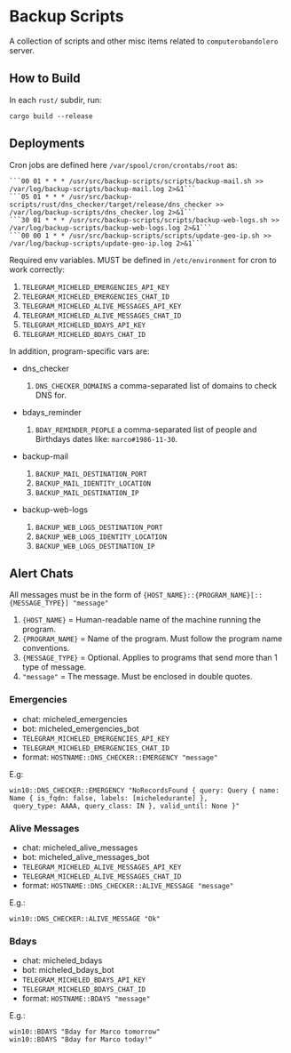 # Backup Scripts
A collection of scripts and other misc items related to `computerobandolero` server.

## How to Build
In each `rust/` subdir, run:
```shell
cargo build --release
```

## Deployments
Cron jobs are defined here `/var/spool/cron/crontabs/root` as:

    ```00 01 * * * /usr/src/backup-scripts/scripts/backup-mail.sh >> /var/log/backup-scripts/backup-mail.log 2>&1```
    ```05 01 * * * /usr/src/backup-scripts/rust/dns_checker/target/release/dns_checker >> /var/log/backup-scripts/dns_checker.log 2>&1```
    ```30 01 * * * /usr/src/backup-scripts/scripts/backup-web-logs.sh >> /var/log/backup-scripts/backup-web-logs.log 2>&1```
    ```00 00 1 * * /usr/src/backup-scripts/scripts/update-geo-ip.sh >> /var/log/backup-scripts/update-geo-ip.log 2>&1```

Required env variables. MUST be defined in `/etc/environment` for cron to work correctly:
1. `TELEGRAM_MICHELED_EMERGENCIES_API_KEY`
1. `TELEGRAM_MICHELED_EMERGENCIES_CHAT_ID`
1. `TELEGRAM_MICHELED_ALIVE_MESSAGES_API_KEY`
1. `TELEGRAM_MICHELED_ALIVE_MESSAGES_CHAT_ID`
1. `TELEGRAM_MICHELED_BDAYS_API_KEY`
1. `TELEGRAM_MICHELED_BDAYS_CHAT_ID`

In addition, program-specific vars are:

- dns_checker
    1. `DNS_CHECKER_DOMAINS` a comma-separated list of domains to check DNS for.
    
- bdays_reminder
    1. `BDAY_REMINDER_PEOPLE` a comma-separated list of people and Birthdays dates like: `marco#1986-11-30`.
    
- backup-mail
    1. `BACKUP_MAIL_DESTINATION_PORT`
    1. `BACKUP_MAIL_IDENTITY_LOCATION`
    1. `BACKUP_MAIL_DESTINATION_IP`
    
- backup-web-logs
    1. `BACKUP_WEB_LOGS_DESTINATION_PORT`
    1. `BACKUP_WEB_LOGS_IDENTITY_LOCATION`
    1. `BACKUP_WEB_LOGS_DESTINATION_IP`

## Alert Chats
All messages must be in the form of
`{HOST_NAME}::{PROGRAM_NAME}[::{MESSAGE_TYPE}] "message"`
1. `{HOST_NAME}` = Human-readable name of the machine running the program.
1. `{PROGRAM_NAME}` = Name of the program. Must follow the program name conventions.
1. `{MESSAGE_TYPE}` = Optional. Applies to programs that send more than 1 type of message.
1. `"message"` = The message. Must be enclosed in double quotes.

### Emergencies
- chat: micheled_emergencies
- bot: micheled_emergencies_bot
- `TELEGRAM_MICHELED_EMERGENCIES_API_KEY`
- `TELEGRAM_MICHELED_EMERGENCIES_CHAT_ID`
- format: `HOSTNAME::DNS_CHECKER::EMERGENCY "message"`

E.g:
```
win10::DNS_CHECKER::EMERGENCY "NoRecordsFound { query: Query { name: Name { is_fqdn: false, labels: [micheledurante] },
 query_type: AAAA, query_class: IN }, valid_until: None }"
```

### Alive Messages
- chat: micheled_alive_messages
- bot: micheled_alive_messages_bot
- `TELEGRAM_MICHELED_ALIVE_MESSAGES_API_KEY`
- `TELEGRAM_MICHELED_ALIVE_MESSAGES_CHAT_ID`
- format: `HOSTNAME::DNS_CHECKER::ALIVE_MESSAGE "message"`

E.g.:
```
win10::DNS_CHECKER::ALIVE_MESSAGE "Ok"
```

### Bdays
- chat: micheled_bdays
- bot: micheled_bdays_bot
- `TELEGRAM_MICHELED_BDAYS_API_KEY`
- `TELEGRAM_MICHELED_BDAYS_CHAT_ID`
- format: `HOSTNAME::BDAYS "message"`

E.g.:
```
win10::BDAYS "Bday for Marco tomorrow"
win10::BDAYS "Bday for Marco today!"
```
